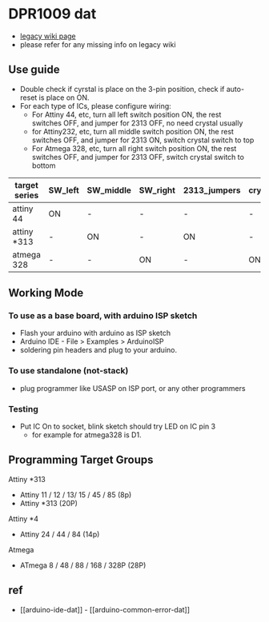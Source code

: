 
# DPR1009 dat 

- [legacy wiki page](https://w.electrodragon.com/w/AVR_PROG_Shield)
- please refer for any missing info on legacy wiki 
  
## Use guide

- Double check if cyrstal is place on the 3-pin position, check if auto-reset is place on ON.
- For each type of ICs, please configure wiring:
  - For Attiny 44, etc, turn all left switch position ON, the rest switches OFF, and jumper for 2313 OFF, no need crystal usually
  - for Attiny232, etc, turn all middle switch position ON, the rest switches OFF, and jumper for 2313 ON, switch crystal switch to top
  - For Atmega 328, etc, turn all right switch position ON, the rest switches OFF, and jumper for 2313 OFF, switch crystal switch to bottom

| target series | SW_left | SW_middle | SW_right | 2313_jumpers | crystal | LED_pin |
| ------------- | ------- | --------- | -------- | ------------ | ------- | ------- |
| attiny 44     | ON      | -         | -        | -            | -       |         |
| attiny *313   | -       | ON        | -        | ON           | -       | D3      |
| atmega 328    | -       | -         | ON       | -            | ON      | D1      |

## Working Mode 

### To use as a base board, with arduino ISP sketch
- Flash your arduino with arduino as ISP sketch 
- Arduino IDE - File > Examples > ArduinoISP
- soldering pin headers and plug to your arduino. 

### To use standalone (not-stack)
- plug programmer like USASP on ISP port, or any other programmers 

### Testing 
- Put IC On to socket, blink sketch should try LED on IC pin 3
  - for example for atmega328 is D1.


## Programming Target Groups 

Attiny *313
- Attiny 11 / 12 / 13/ 15 / 45 / 85 (8p)
- Attiny *313 (20P)

Attiny *4
- Attiny 24 / 44 / 84 (14p)

Atmega 
- ATmega 8 / 48 / 88 / 168 / 328P (28P)


## ref 

- [[arduino-ide-dat]] - [[arduino-common-error-dat]]